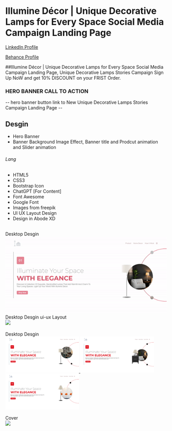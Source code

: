 # Illumine Décor | Unique Decorative Lamps for Every Space Social Media Campaign Landing Page
<a href="https://www.linkedin.com/in/dharmendraverma95/" target="_blank">LinkedIn Profile </a>

<a href="https://www.behance.net/dhirukumar" target="_blank">Behance Profile </a>

##Illumine Décor | Unique Decorative Lamps for Every Space Social Media Campaign Landing Page, Unique Decorative Lamps Stories Campaign Sign Up NoW and get 10% DISCOUNT on your FRIST Order.

### HERO BANNER CALL TO ACTION
-- hero banner button link to New Unique Decorative Lamps Stories Campaign Landing Page --

## Desgin 
<ul>
  <li>Hero Banner</li>
  <li>Banner Background Image Effect, Banner title and Prodcut animation and Slider animation </li>
</ul>

###### Lang
<ul>
  <li>HTML5</li>
  <li>CSS3</li>
  <li>Bootstrap Icon</li>
  <li>ChatGPT [For Content]</li>
  <li>Font Awesome</li>
  <li>Google Font</li>
  <li>Images from freepik</li>
  <li>UI UX Layout Design</li>
  <li>Design in Abode XD</li>
</ul>


<br>
<span>Desktop Desgin</span><br/>
<a href="" target="_blank" >
<img src="./img/landing-page.gif" width="575px"/>
</a>

 <br />
<span>Desktop Desgin ui-ux Layout</span><br/>
<a href="" target="_blank" >
<img src="./img/.." width="475px"/>
</a>
<br />

 <br />
<span>Desktop Desgin</span><br/>
<a href="" target="_blank" >
<img src="./img/landing-page-ss1.png" width="230px"/>

<img src="./img/landing-page-ss2.png" width="230px"/>

<img src="./img/landing-page-ss3.png" width="230px"/>
</a>

<span>Cover</span><br/>
<a href="" target="_blank" >
<img src="./img/.." width="575px"/>
</a>




